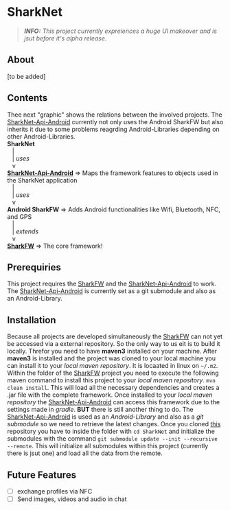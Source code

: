# SharkNet

> _**INFO:** This project currently expreiences a huge UI makeover and is jsut before it's alpha release._

## About
[to be added]

## Contents
Thee next "graphic" shows the relations between the involved projects. The [SharkNet-Api-Android][1] currently not only uses the Android SharkFW but also inherits it due to some problems reagrding Android-Libraries depending on other Android-Libraries.  
**SharkNet**  
&nbsp;&nbsp;&nbsp;|  
&nbsp;&nbsp;&nbsp;|  *uses*  
&nbsp;&nbsp;&nbsp;v  
**[SharkNet-Api-Android][1]** => Maps the framework features to objects used in the SharkNet application  
&nbsp;&nbsp;&nbsp;|  
&nbsp;&nbsp;&nbsp;|  *uses*  
&nbsp;&nbsp;&nbsp;v  
**Android SharkFW** => Adds Android functionalities like Wifi, Bluetooth, NFC, and GPS  
&nbsp;&nbsp;&nbsp;|  
&nbsp;&nbsp;&nbsp;|  *extends*  
&nbsp;&nbsp;&nbsp;v  
**[SharkFW][2]** => The core framework!

## Prerequiries
This project requires the [SharkFW][2] and the [SharkNet-Api-Android][1] to work. The [SharkNet-Api-Android][1] is currently set as a git submodule and also as an Android-Library.

## Installation
Because all projects are developed simultaneously the [SharkFW][2] can not yet be accessed via a external repository. So the only way to us eit is to build it locally. Threfor you need to have **maven3** installed on your machine. After **maven3** is installed and the project was cloned to your local machine you can install it to your *local maven repository*. It is locaated in linux on `~/.m2`. Within the folder of the [SharkFW][2] project you need to execute the following maven command to install this project to your *local maven repository*. `mvn clean install`. This will load all the necessary dependencies and creates a .jar file with the complete framework. Once installed to your *local maven repository* the [SharkNet-Api-Android][1] can access this framework due to the settings made in *gradle*.
**BUT** there is still another thing to do. The [SharkNet-Api-Android][1] is used as an *Android-Library* and also as a *git submodule* so we need to retrieve the latest changes. Once you cloned [this][3] repository you have to inside the folder with `cd SharkNet` and initialize the submodules with the command `git submodule update --init --recursive --remote`. This will initialize all submodules within this project (currently there is jsut one) and load all the data from the remote.

## Future Features
  - [ ] exchange profiles via NFC
  - [ ] Send images, videos and audio in chat

[1]: https://github.com/SharedKnowledge/SharkNet-Api-Android
[2]: https://github.com/SharedKnowledge/SharkFW
[3]: https://github.com/SharedKnowledge/SharkNet